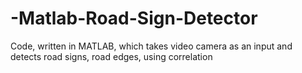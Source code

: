 # -Matlab-Road-Sign-Detector
Code, written in MATLAB, which takes video camera as an input and detects road signs, road edges, using correlation

